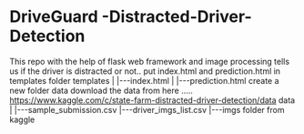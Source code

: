 # DriveGuard -Distracted-Driver-Detection
This repo with the help of flask web framework and image processing tells us if the driver is distracted or not..
put index.html and prediction.html in templates folder
templates
|
|---index.html
|
|---prediction.html
create a new folder data
download the data from here .....   https://www.kaggle.com/c/state-farm-distracted-driver-detection/data
data
|
|---sample_submission.csv
|---driver_imgs_list.csv
|---imgs folder from kaggle
